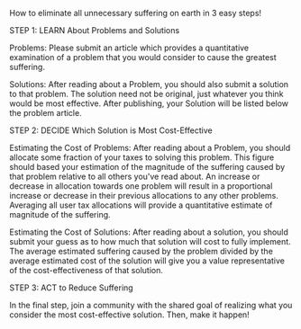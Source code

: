How to eliminate all unnecessary suffering on earth in 3 easy steps!

STEP 1: LEARN About Problems and Solutions

Problems: Please submit an article which provides a quantitative examination of a problem that you would consider to cause the greatest suffering. 

Solutions: After reading about a Problem, you should also submit a solution to that problem.  The solution need not be original, just whatever you think would be most effective.  After publishing, your Solution will be listed below the problem article. 

STEP 2: DECIDE Which Solution is Most Cost-Effective

Estimating the Cost of Problems: After reading about a Problem, you should allocate some fraction of your taxes to solving this problem. This figure should based your estimation of the magnitude of the suffering caused by that problem relative to all others you've read about. An increase or decrease in allocation towards one problem will result in a proportional increase or decrease in their previous allocations to any other problems.  Averaging all user tax allocations will provide a quantitative estimate of magnitude of the suffering. 

Estimating the Cost of Solutions: After reading about a solution, you should submit your guess as to how much that solution will cost to fully implement. The average estimated suffering caused by the problem divided by the average estimated cost of the solution will give you a value representative of the cost-effectiveness of that solution. 

STEP 3: ACT to Reduce Suffering

In the final step, join a community with the shared goal of realizing what you consider the most cost-effective solution. Then, make it happen!

